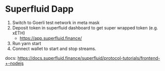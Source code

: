 # Superfluid Dapp

1. Switch to Goerli test network in meta mask
2. Deposit token in superfluid dashboard to get super wrapped token (e.g. xETH)
    - https://app.superfluid.finance/
3. Run yarn start
4. Connect wallet to start and stop streams. 

docs: https://docs.superfluid.finance/superfluid/protocol-tutorials/frontend-+-nodejs